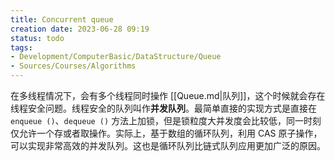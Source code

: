 ```yaml
---
title: Concurrent queue
creation date: 2023-06-28 09:19 
status: todo
tags: 
- Development/ComputerBasic/DataStructure/Queue
- Sources/Courses/Algorithms
---
```


在多线程情况下，会有多个线程同时操作 [[Queue.md|队列]]，这个时候就会存在线程安全问题。线程安全的队列叫作**并发队列**。最简单直接的实现方式是直接在 `enqueue ()`、`dequeue ()` 方法上加锁，但是锁粒度大并发度会比较低，同一时刻仅允许一个存或者取操作。实际上，基于数组的循环队列，利用 CAS 原子操作，可以实现非常高效的并发队列。这也是循环队列比链式队列应用更加广泛的原因。